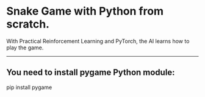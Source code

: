 # Snake Game with Python from scratch.

With Practical Reinforcement Learning and PyTorch, the AI learns how to play the game.

---

## You need to install pygame Python module: 
pip install pygame 

